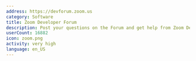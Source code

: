 ```yaml
---
address: https://devforum.zoom.us
category: Software
title: Zoom Developer Forum
description: Post your questions on the Forum and get help from Zoom Developer Support.
userCount: 16882
icon: zoom.png
activity: very high
language: en_US
---
```

